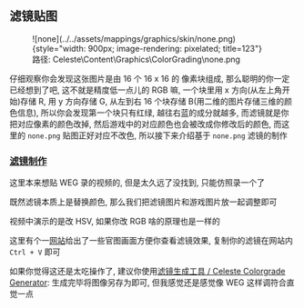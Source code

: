 ## 滤镜贴图

<figure markdown>
  ![none](../../assets/mappings/graphics/skin/none.png){style="width: 900px; image-rendering: pixelated; title=123"}
  <figcaption>路径: Celeste\Content\Graphics\ColorGrading\none.png</figcaption>
</figure>

仔细观察你会发现这张图片是由 16 个 16 x 16 的 像素块组成, 那么聪明的你一定已经想到了吧, 这不就是精度低一点儿的 RGB 嘛, 一个块里用 x 方向(从左上角开始)存储 R, 用 y 方向存储 G,
从左到右 16 个块存储 B(用二维的图片存储三维的颜色信息), 所以你会发现第一个块只有红绿, 越往右蓝的成分就越多, 而滤镜就是你把对应像素的颜色改掉, 然后游戏中的对应颜色也会被改成你修改后的颜色, 而这里的 `none.png` 贴图正好对应不改色, 所以接下来介绍基于 `none.png` 滤镜的制作


### [滤镜制作](https://www.bilibili.com/video/BV1WW7czqEPi)

这里本来想贴 WEG 录的视频的, 但是太久远了没找到, 只能仿照录一个了

既然滤镜本质上是替换颜色, 那么我们把滤镜图片和游戏图片放一起调整即可

视频中演示的是改 HSV, 如果你改 RGB 啥的原理也是一样的

这里有个一[网站](https://colorgrade-visualiser.modded-celeste.com/)给出了一些官图画面方便你查看滤镜效果, 复制你的滤镜在网站内 `Ctrl + V` 即可

如果你觉得这还是太吃操作了, 建议你使用[滤镜生成工具 / Celeste Colorgrade Generator](https://lostinnowhere314.github.io/celeste-colorgrade-gen/): 生成完毕将图像另存为即可, 但我感觉还是感觉像 WEG 这样调符合直觉一点




